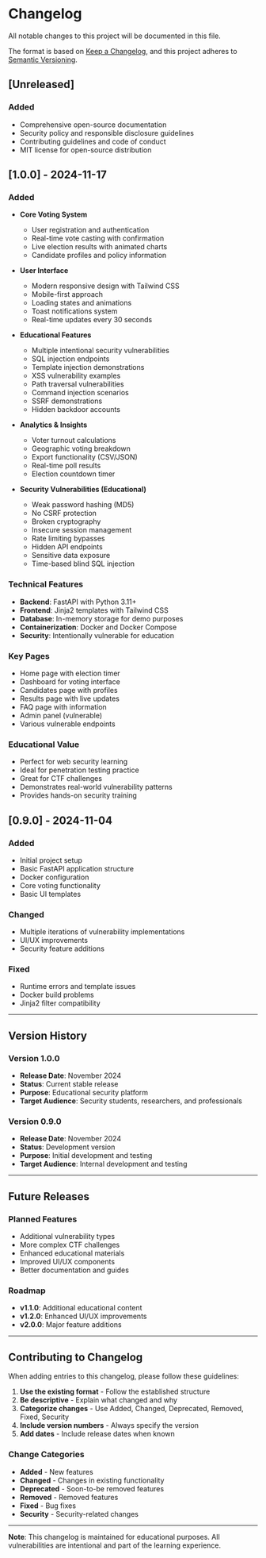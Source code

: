 # Changelog

All notable changes to this project will be documented in this file.

The format is based on [Keep a Changelog](https://keepachangelog.com/en/1.0.0/),
and this project adheres to [Semantic Versioning](https://semver.org/spec/v2.0.0.html).

## [Unreleased]

### Added
- Comprehensive open-source documentation
- Security policy and responsible disclosure guidelines
- Contributing guidelines and code of conduct
- MIT license for open-source distribution

## [1.0.0] - 2024-11-17

### Added
- **Core Voting System**
  - User registration and authentication
  - Real-time vote casting with confirmation
  - Live election results with animated charts
  - Candidate profiles and policy information

- **User Interface**
  - Modern responsive design with Tailwind CSS
  - Mobile-first approach
  - Loading states and animations
  - Toast notifications system
  - Real-time updates every 30 seconds

- **Educational Features**
  - Multiple intentional security vulnerabilities
  - SQL injection endpoints
  - Template injection demonstrations
  - XSS vulnerability examples
  - Path traversal vulnerabilities
  - Command injection scenarios
  - SSRF demonstrations
  - Hidden backdoor accounts

- **Analytics & Insights**
  - Voter turnout calculations
  - Geographic voting breakdown
  - Export functionality (CSV/JSON)
  - Real-time poll results
  - Election countdown timer

- **Security Vulnerabilities (Educational)**
  - Weak password hashing (MD5)
  - No CSRF protection
  - Broken cryptography
  - Insecure session management
  - Rate limiting bypasses
  - Hidden API endpoints
  - Sensitive data exposure
  - Time-based blind SQL injection

### Technical Features
- **Backend**: FastAPI with Python 3.11+
- **Frontend**: Jinja2 templates with Tailwind CSS
- **Database**: In-memory storage for demo purposes
- **Containerization**: Docker and Docker Compose
- **Security**: Intentionally vulnerable for education



### Key Pages
- Home page with election timer
- Dashboard for voting interface
- Candidates page with profiles
- Results page with live updates
- FAQ page with information
- Admin panel (vulnerable)
- Various vulnerable endpoints

### Educational Value
- Perfect for web security learning
- Ideal for penetration testing practice
- Great for CTF challenges
- Demonstrates real-world vulnerability patterns
- Provides hands-on security training

## [0.9.0] - 2024-11-04

### Added
- Initial project setup
- Basic FastAPI application structure
- Docker configuration
- Core voting functionality
- Basic UI templates

### Changed
- Multiple iterations of vulnerability implementations
- UI/UX improvements
- Security feature additions

### Fixed
- Runtime errors and template issues
- Docker build problems
- Jinja2 filter compatibility

---

## Version History

### Version 1.0.0
- **Release Date**: November 2024
- **Status**: Current stable release
- **Purpose**: Educational security platform
- **Target Audience**: Security students, researchers, and professionals

### Version 0.9.0
- **Release Date**: November 2024
- **Status**: Development version
- **Purpose**: Initial development and testing
- **Target Audience**: Internal development and testing

---

## Future Releases

### Planned Features
- Additional vulnerability types
- More complex CTF challenges
- Enhanced educational materials
- Improved UI/UX components
- Better documentation and guides

### Roadmap
- **v1.1.0**: Additional educational content
- **v1.2.0**: Enhanced UI/UX improvements
- **v2.0.0**: Major feature additions

---

## Contributing to Changelog

When adding entries to this changelog, please follow these guidelines:

1. **Use the existing format** - Follow the established structure
2. **Be descriptive** - Explain what changed and why
3. **Categorize changes** - Use Added, Changed, Deprecated, Removed, Fixed, Security
4. **Include version numbers** - Always specify the version
5. **Add dates** - Include release dates when known

### Change Categories

- **Added** - New features
- **Changed** - Changes in existing functionality
- **Deprecated** - Soon-to-be removed features
- **Removed** - Removed features
- **Fixed** - Bug fixes
- **Security** - Security-related changes

---

**Note**: This changelog is maintained for educational purposes. All vulnerabilities are intentional and part of the learning experience. 